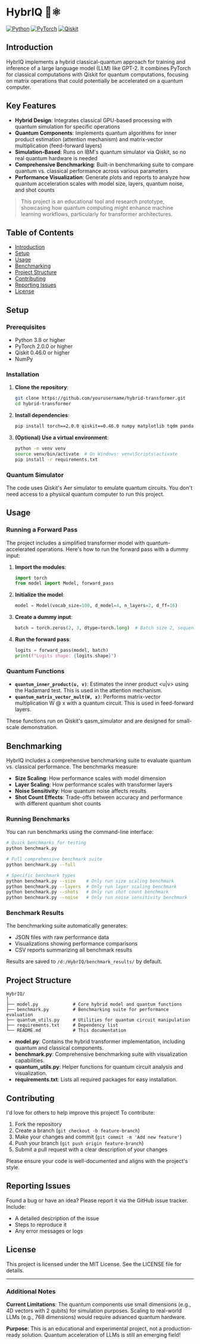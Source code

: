 # HybrIQ 🧠⚛️

[![Python](https://img.shields.io/badge/Python-3.8%2B-blue)](https://www.python.org/)
[![PyTorch](https://img.shields.io/badge/PyTorch-2.0.0%2B-orange)](https://pytorch.org/)
[![Qiskit](https://img.shields.io/badge/Qiskit-0.46.0%2B-blueviolet)](https://qiskit.org/)

## Introduction

HybrIQ implements a hybrid classical-quantum approach for training and inference of a large language model (LLM) like GPT-2. It combines PyTorch for classical computations with Qiskit for quantum computations, focusing on matrix operations that could potentially be accelerated on a quantum computer.

## Key Features

- **Hybrid Design**: Integrates classical GPU-based processing with quantum simulation for specific operations
- **Quantum Components**: Implements quantum algorithms for inner product estimation (attention mechanism) and matrix-vector multiplication (feed-forward layers)
- **Simulation-Based**: Runs on IBM's quantum simulator via Qiskit, so no real quantum hardware is needed
- **Comprehensive Benchmarking**: Built-in benchmarking suite to compare quantum vs. classical performance across various parameters
- **Performance Visualization**: Generate plots and reports to analyze how quantum acceleration scales with model size, layers, quantum noise, and shot counts

> This project is an educational tool and research prototype, showcasing how quantum computing might enhance machine learning workflows, particularly for transformer architectures.

## Table of Contents

- [Introduction](#introduction)
- [Setup](#setup)
- [Usage](#usage)
- [Benchmarking](#benchmarking)
- [Project Structure](#project-structure)
- [Contributing](#contributing)
- [Reporting Issues](#reporting-issues)
- [License](#license)

## Setup

### Prerequisites

- Python 3.8 or higher
- PyTorch 2.0.0 or higher
- Qiskit 0.46.0 or higher
- NumPy

### Installation

1. **Clone the repository**:
   ```bash
   git clone https://github.com/yourusername/hybrid-transformer.git
   cd hybrid-transformer
   ```

2. **Install dependencies**:
   ```bash
   pip install torch==2.0.0 qiskit==0.46.0 numpy matplotlib tqdm pandas
   ```

3. **(Optional) Use a virtual environment**:
   ```bash
   python -m venv venv
   source venv/bin/activate  # On Windows: venv\Scripts\activate
   pip install -r requirements.txt
   ```

### Quantum Simulator

The code uses Qiskit's Aer simulator to emulate quantum circuits. You don't need access to a physical quantum computer to run this project.

## Usage

### Running a Forward Pass

The project includes a simplified transformer model with quantum-accelerated operations. Here's how to run the forward pass with a dummy input:

1. **Import the modules**:
   ```python
   import torch
   from model import Model, forward_pass
   ```

2. **Initialize the model**:
   ```python
   model = Model(vocab_size=100, d_model=4, n_layers=2, d_ff=16)
   ```

3. **Create a dummy input**:
   ```python
   batch = torch.zeros(2, 3, dtype=torch.long)  # Batch size 2, sequence length 3
   ```

4. **Run the forward pass**:
   ```python
   logits = forward_pass(model, batch)
   print(f"Logits shape: {logits.shape}")
   ```

### Quantum Functions

- **`quantum_inner_product(u, v)`**: Estimates the inner product <u|v> using the Hadamard test. This is used in the attention mechanism.
- **`quantum_matrix_vector_mult(W, x)`**: Performs matrix-vector multiplication W @ x with a quantum circuit. This is used in feed-forward layers.

These functions run on Qiskit's qasm_simulator and are designed for small-scale demonstration.

## Benchmarking

HybrIQ includes a comprehensive benchmarking suite to evaluate quantum vs. classical performance. The benchmarks measure:

- **Size Scaling**: How performance scales with model dimension
- **Layer Scaling**: How performance scales with transformer layers
- **Noise Sensitivity**: How quantum noise affects results
- **Shot Count Effects**: Trade-offs between accuracy and performance with different quantum shot counts

### Running Benchmarks

You can run benchmarks using the command-line interface:

```bash
# Quick benchmarks for testing
python benchmark.py

# Full comprehensive benchmark suite
python benchmark.py --full

# Specific benchmark types
python benchmark.py --size    # Only run size scaling benchmark
python benchmark.py --layers  # Only run layer scaling benchmark
python benchmark.py --shots   # Only run shot count benchmark
python benchmark.py --noise   # Only run noise sensitivity benchmark
```

### Benchmark Results

The benchmarking suite automatically generates:
- JSON files with raw performance data
- Visualizations showing performance comparisons
- CSV reports summarizing all benchmark results

Results are saved to `/d:/HybrIQ/benchmark_results/` by default.

## Project Structure

```
HybrIQ/
│
├── model.py             # Core hybrid model and quantum functions
├── benchmark.py         # Benchmarking suite for performance evaluation
├── quantum_utils.py     # Utilities for quantum circuit manipulation
├── requirements.txt     # Dependency list
└── README.md            # This documentation
```

- **model.py**: Contains the hybrid transformer implementation, including quantum and classical components.
- **benchmark.py**: Comprehensive benchmarking suite with visualization capabilities.
- **quantum_utils.py**: Helper functions for quantum circuit analysis and visualization.
- **requirements.txt**: Lists all required packages for easy installation.

## Contributing

I'd love for others to help improve this project! To contribute:

1. Fork the repository
2. Create a branch (`git checkout -b feature-branch`)
3. Make your changes and commit (`git commit -m 'Add new feature'`)
4. Push your branch (`git push origin feature-branch`)
5. Submit a pull request with a clear description of your changes

Please ensure your code is well-documented and aligns with the project's style.

## Reporting Issues

Found a bug or have an idea? Please report it via the GitHub issue tracker. Include:

- A detailed description of the issue
- Steps to reproduce it
- Any error messages or logs

## License

This project is licensed under the MIT License. See the LICENSE file for details.

---

### Additional Notes

**Current Limitations**: The quantum components use small dimensions (e.g., 4D vectors with 2 qubits) for simulation purposes. Scaling to real-world LLMs (e.g., 768 dimensions) would require advanced quantum hardware.

**Purpose**: This is an educational and experimental project, not a production-ready solution. Quantum acceleration of LLMs is still an emerging field!

